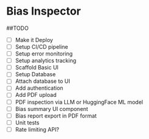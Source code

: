 # Bias Inspector

##TODO

- [ ] Make it Deploy
- [ ] Setup CI/CD pipeline
- [ ] Setup error monitoring
- [ ] Setup analytics tracking
- [ ] Scaffold Basic UI 
- [ ] Setup Database
- [ ] Attach database to UI
- [ ] Add authentication
- [ ] Add PDF upload
- [ ] PDF inspection via LLM or HuggingFace ML model
- [ ] Bias summary UI component
- [ ] Bias report export in PDF format
- [ ] Unit tests
- [ ] Rate limiting API?